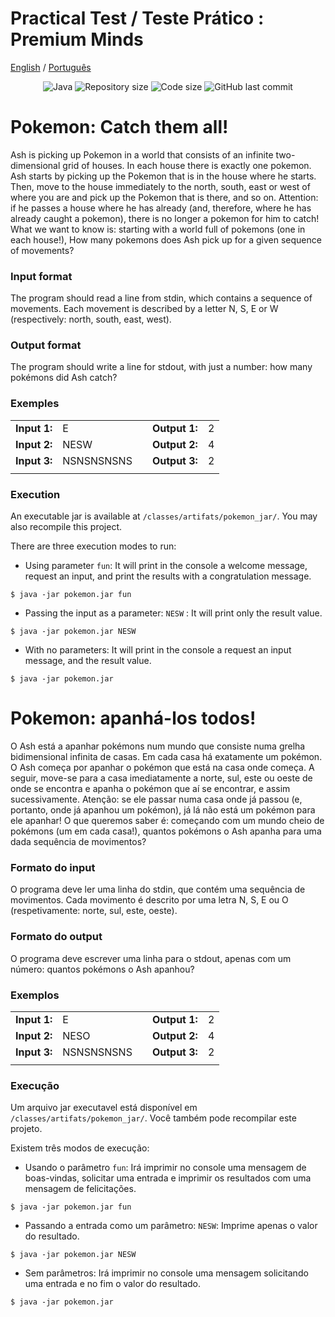 # Practical Test / Teste Prático  : Premium Minds 
[English](#pokemon-catch-them-all) / [Português](#pokemon-apanhá-los-todos)

<p align="center">
<img src="https://img.shields.io/static/v1?label=language&message=Java&color=blue?style=plastic&logo=Java" alt="Java" />
<img alt="Repository size" src="https://img.shields.io/github/repo-size/fmreina/pokemon-premium-minds">
<img alt="Code size" src="https://img.shields.io/github/languages/code-size/fmreina/pokemon-premium-minds">
<img alt="GitHub last commit" src="https://img.shields.io/github/last-commit/fmreina/pokemon-premium-minds">
</p>

# Pokemon: Catch them all! 
Ash is picking up Pokemon in a world that consists of an infinite two-dimensional grid of houses.
In each house there is exactly one pokemon. 
Ash starts by picking up the Pokemon that is in the house where he starts.
Then, move to the house immediately to the north, south, east or west of where you are and pick up the Pokemon that is there, and so on. 
Attention: if he passes a house where he has already (and, therefore, where he has already caught a pokemon), there is no longer a pokemon for him to catch!
What we want to know is: starting with a world full of pokemons (one in each house!), How many pokemons does Ash pick up for a given sequence of movements?

### Input format
The program should read a line from stdin, which contains a sequence of movements. Each movement is described by a letter N, S, E or W (respectively: north, south, east, west).

### Output format
The program should write a line for stdout, with just a number: how many pokémons did Ash catch?

### Exemples
|            |          |   |             |   |
|------------|----------|---|-------------|---|
|**Input 1:**|E         |   |**Output 1:**| 2 |
|**Input 2:**|NESW      |   |**Output 2:**| 4 |
|**Input 3:**|NSNSNSNSNS|   |**Output 3:**| 2 |
|            |          |   |             |   |

### Execution
An executable jar is available at `/classes/artifats/pokemon_jar/`. You may also recompile this project.

There are three execution modes to run:
* Using parameter ` fun `: It will print in the console a welcome message, request an input, and print the results with a congratulation message.
```console
$ java -jar pokemon.jar fun
```
* Passing the input as a parameter: ` NESW ` : It will print only the result value.
```console
$ java -jar pokemon.jar NESW
```

* With no parameters: It will print in the console a request an input message, and the result value.
```console
$ java -jar pokemon.jar
```

#
#

# Pokemon: apanhá-los todos!
O Ash está a apanhar pokémons num mundo que consiste numa grelha bidimensional infinita de casas.
Em cada casa há exatamente um pokémon. 
O Ash começa por apanhar o pokémon que está na casa onde começa. 
A seguir, move-se para a casa imediatamente a norte, sul, este ou oeste de onde se encontra e apanha o pokémon que aí se encontrar, e assim sucessivamente. 
Atenção: se ele passar numa casa onde já passou (e, portanto, onde já apanhou um pokémon), já lá não está um pokémon para ele apanhar!
O que queremos saber é: começando com um mundo cheio de pokémons (um em cada casa!), quantos pokémons o Ash apanha para uma dada sequência de movimentos?

### Formato do input
O programa deve ler uma linha do stdin, que contém uma sequência de movimentos. Cada movimento é descrito por uma letra N, S, E ou O (respetivamente: norte, sul, este, oeste).

### Formato do output
O programa deve escrever uma linha para o stdout, apenas com um número: quantos pokémons o Ash apanhou?

### Exemplos
|            |          |   |             |   |
|------------|----------|---|-------------|---|
|**Input 1:**|E         |   |**Output 1:**| 2 |
|**Input 2:**|NESO      |   |**Output 2:**| 4 |
|**Input 3:**|NSNSNSNSNS|   |**Output 3:**| 2 |
|            |          |   |             |   |

### Execução
Um arquivo jar executavel está disponível em `/classes/artifats/pokemon_jar/`. Você também pode recompilar este projeto.

Existem três modos de execução:
* Usando o parâmetro `fun`: Irá imprimir no console uma mensagem de boas-vindas, solicitar uma entrada e imprimir os resultados com uma mensagem de felicitações.
```console
$ java -jar pokemon.jar fun
```
* Passando a entrada como um parâmetro: `NESW`: Imprime apenas o valor do resultado.
```console
$ java -jar pokemon.jar NESW
```

* Sem parâmetros: Irá imprimir no console uma mensagem solicitando uma entrada e no fim o valor do resultado.
```console
$ java -jar pokemon.jar
```






